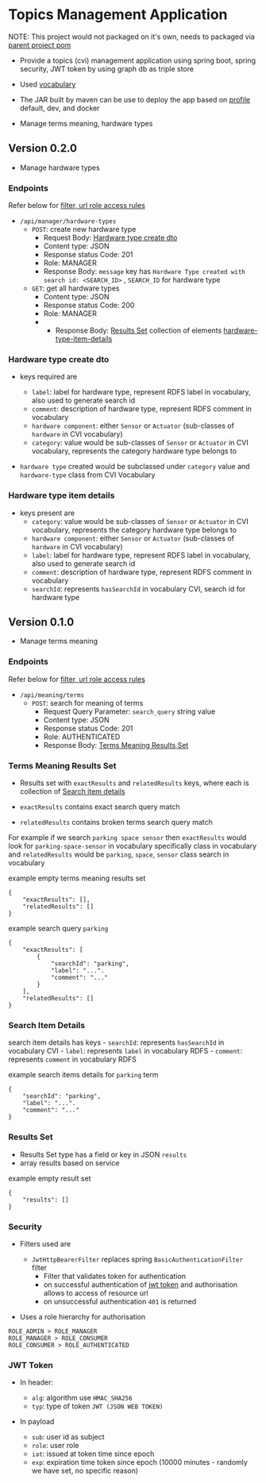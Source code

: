 # Topics Management Application

NOTE: This project would not packaged on it's own, needs to packaged via [parent project pom](../pom.xml)

- Provide a topics (cvi) management application using spring boot, spring security, JWT token by using 
graph db as triple store

- Used [vocabulary](./src/main/resources/cvi-vocabulary.sparql) 
    
- The JAR built by maven can be use to deploy the app based on [profile](./src/main/resources/application.yml) default, dev, and docker 

- Manage terms meaning, hardware types

## Version 0.2.0

- Manage hardware types

### Endpoints

Refer below for [filter, url role access rules](#security)

- `/api/manager/hardware-types`
    - `POST`: create new hardware type
        - Request Body: [Hardware type create dto](#hardware-type-create-dto)
        - Content type: JSON
        - Response status Code: 201 
        - Role: MANAGER
        - Response Body: 
        `message` key has `Hardware Type created with search id: <SEARCH_ID>` , `SEARCH_ID` for hardware type
    - `GET`: get all hardware types
        - Content type: JSON
        - Response status Code: 200
        - Role: MANAGER 
        - - Response Body: [Results Set](#results-set) collection of elements 
        [hardware-type-item-details](#hardware-type-item-details)

### Hardware type create dto

- keys required are
    - `label`: label for hardware type, represent RDFS label in vocabulary, also used to generate search id
    - `comment`: description of hardware type, represent RDFS comment in vocabulary
    - `hardware component`: either `Sensor` or `Actuator` (sub-classes of `hardware` in CVI vocabulary)  
    - `category`: value would be sub-classes of `Sensor` or `Actuator` in CVI vocabulary, 
    represents the category hardware type belongs to
   
- `hardware type` created would be subclassed under `category` value and `hardware-type` class from CVI Vocabulary


### Hardware type item details

- keys present are
    - `category`: value would be sub-classes of `Sensor` or `Actuator` in CVI vocabulary, 
    represents the category hardware type belongs to
    - `hardware component`: either `Sensor` or `Actuator` (sub-classes of `hardware` in CVI vocabulary) 
    - `label`: label for hardware type, represent RDFS label in vocabulary, also used to generate search id
    - `comment`: description of hardware type, represent RDFS comment in vocabulary
    - `searchId`: represents `hasSearchId` in vocabulary CVI, search id for hardware type


## Version 0.1.0

- Manage terms meaning

### Endpoints

Refer below for [filter, url role access rules](#security)

- `/api/meaning/terms`
    - `POST`: search for meaning of terms
        - Request Query Parameter: `search_query` string value
        - Content type: JSON
        - Response status Code: 201 
        - Role: AUTHENTICATED
        - Response Body: [Terms Meaning Results Set](#terms-meaning-results-set)
        
        

### Terms Meaning Results Set

- Results set with `exactResults` and `relatedResults` keys, where each is collection of 
[Search item details](#search-item-details) 

- `exactResults` contains exact search query match
- `relatedResults` contains broken terms search query match

For example if we search `parking space sensor` then `exactResults` would look for `parking-space-sensor` in vocabulary
specifically class in vocabulary and `relatedResults` would be  `parking`, `space`, `sensor` class search in vocabulary

example empty terms meaning results set
```
{
    "exactResults": [],
    "relatedResults": []
}
```

example search query `parking`

```
{
    "exactResults": [
        {
            "searchId": "parking",
            "label": "...".
            "comment": "..."
        }
    ],
    "relatedResults": []
}
```

### Search Item Details

search item details has keys
    - `searchId`: represents `hasSearchId` in vocabulary CVI
    - `label`: represents `label` in vocabulary RDFS
    - `comment`: represents `comment` in vocabulary RDFS
    
example search items details for `parking` term
```
{
    "searchId": "parking",
    "label": "...".
    "comment": "..."
}
```


### Results Set

- Results Set type has a field or key in JSON `results`
- array results based on service

example empty result set
```
{
    "results": []
}

```



### Security

- Filters used are
    - `JwtHttpBearerFilter` replaces spring `BasicAuthenticationFilter` filter 
        - Filter that validates token for authentication
        - on successful authentication of [jwt token](#jwt-token) and authorisation allows to access of resource url 
        - on unsuccessful authentication `401` is returned

- Uses a role hierarchy for authorisation
```
ROLE_ADMIN > ROLE_MANAGER
ROLE_MANAGER > ROLE_CONSUMER
ROLE_CONSUMER > ROLE_AUTHENTICATED
```

### JWT Token

- In header:
    - `alg`: algorithm use `HMAC_SHA256`
    - `typ`: type of token `JWT (JSON WEB TOKEN)`
    
- In payload
    - `sub`: user id as subject
    - `role`: user role
    - `iat`: issued at token time since epoch
    - `exp`: expiration time token since epoch (10000 minutes - randomly we have set, no specific reason)
    
   